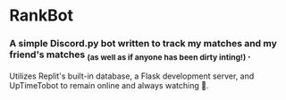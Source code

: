 # RankBot

### A simple Discord.py bot written to track my matches and my friend's matches <sub> (as well as if anyone has been dirty inting!) </sub>.

Utilizes Replit's built-in database, a Flask development server, and UpTimeTobot to remain online and always watching 👀.
